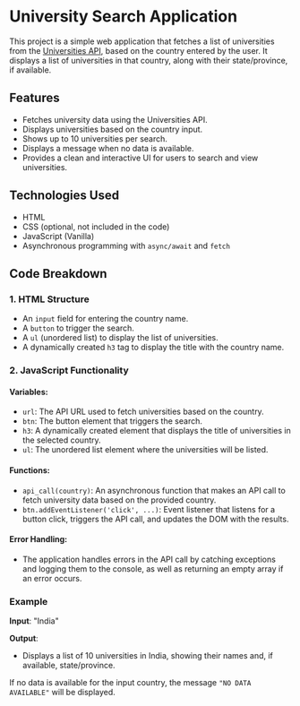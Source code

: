 # University Search Application

This project is a simple web application that fetches a list of universities from the [Universities API](http://universities.hipolabs.com/), based on the country entered by the user. It displays a list of universities in that country, along with their state/province, if available.

## Features

- Fetches university data using the Universities API.
- Displays universities based on the country input.
- Shows up to 10 universities per search.
- Displays a message when no data is available.
- Provides a clean and interactive UI for users to search and view universities.

## Technologies Used

- HTML
- CSS (optional, not included in the code)
- JavaScript (Vanilla)
- Asynchronous programming with `async/await` and `fetch`

## Code Breakdown

### 1. HTML Structure
- An `input` field for entering the country name.
- A `button` to trigger the search.
- A `ul` (unordered list) to display the list of universities.
- A dynamically created `h3` tag to display the title with the country name.

### 2. JavaScript Functionality

#### Variables:
- `url`: The API URL used to fetch universities based on the country.
- `btn`: The button element that triggers the search.
- `h3`: A dynamically created element that displays the title of universities in the selected country.
- `ul`: The unordered list element where the universities will be listed.

#### Functions:
- `api_call(country)`: An asynchronous function that makes an API call to fetch university data based on the provided country.
- `btn.addEventListener('click', ...)`: Event listener that listens for a button click, triggers the API call, and updates the DOM with the results.

#### Error Handling:
- The application handles errors in the API call by catching exceptions and logging them to the console, as well as returning an empty array if an error occurs.

### Example

**Input**: "India"

**Output**:
- Displays a list of 10 universities in India, showing their names and, if available, state/province.

If no data is available for the input country, the message `"NO DATA AVAILABLE"` will be displayed.

